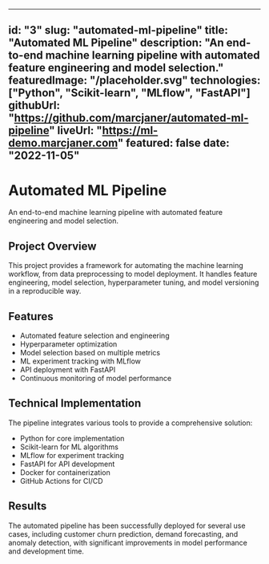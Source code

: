 
---
id: "3"
slug: "automated-ml-pipeline"
title: "Automated ML Pipeline"
description: "An end-to-end machine learning pipeline with automated feature engineering and model selection."
featuredImage: "/placeholder.svg"
technologies: ["Python", "Scikit-learn", "MLflow", "FastAPI"]
githubUrl: "https://github.com/marcjaner/automated-ml-pipeline"
liveUrl: "https://ml-demo.marcjaner.com"
featured: false
date: "2022-11-05"
---

# Automated ML Pipeline

An end-to-end machine learning pipeline with automated feature engineering and model selection.

## Project Overview

This project provides a framework for automating the machine learning workflow, from data preprocessing to model deployment. It handles feature engineering, model selection, hyperparameter tuning, and model versioning in a reproducible way.

## Features

- Automated feature selection and engineering
- Hyperparameter optimization
- Model selection based on multiple metrics
- ML experiment tracking with MLflow
- API deployment with FastAPI
- Continuous monitoring of model performance

## Technical Implementation

The pipeline integrates various tools to provide a comprehensive solution:

- Python for core implementation
- Scikit-learn for ML algorithms
- MLflow for experiment tracking
- FastAPI for API development
- Docker for containerization
- GitHub Actions for CI/CD

## Results

The automated pipeline has been successfully deployed for several use cases, including customer churn prediction, demand forecasting, and anomaly detection, with significant improvements in model performance and development time.
